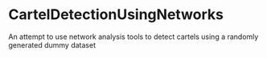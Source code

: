 # CartelDetectionUsingNetworks
An attempt to use network analysis tools to detect cartels using a randomly generated dummy dataset
